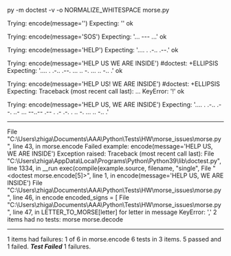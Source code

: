 ﻿py -m doctest -v -o NORMALIZE_WHITESPACE morse.py
 
Trying:
    encode(message='')
Expecting:
    ''
ok

Trying:
    encode(message='SOS') 
Expecting:
    '... --- ...'
ok

Trying:
    encode(message='HELP')
Expecting:
    '.... . .-.. .--.'
ok

Trying:
    encode(message='HELP US WE ARE INSIDE') #doctest: +ELLIPSIS
Expecting:
        '.... . .-.. .--.  ...  .. -. ... .. -.. .'
ok

Trying:
    encode(message='HELP US! WE ARE INSIDE') #doctest: +ELLIPSIS
Expecting:
    Traceback (most recent call last):
        ...
    KeyError: '!'
ok

Trying:
    encode(message='HELP US, WE ARE INSIDE')
Expecting:
    '.... . .-.. .--.   ..- ... --..--   .-- .   .- .-. .   .. -. ... .. -.. .'
**********************************************************************
File "C:\Users\zhiga\Documents\AAA\Python\Tests\HW\morse_issues\morse.py", line 43, in morse.encode
Failed example:
    encode(message='HELP US, WE ARE INSIDE')
Exception raised:
    Traceback (most recent call last):
      File "C:\Users\zhiga\AppData\Local\Programs\Python\Python39\lib\doctest.py", line 1334, in __run
        exec(compile(example.source, filename, "single",
      File "<doctest morse.encode[5]>", line 1, in <module>
        encode(message='HELP US, WE ARE INSIDE')
      File "C:\Users\zhiga\Documents\AAA\Python\Tests\HW\morse_issues\morse.py", line 46, in encode
        encoded_signs = [
      File "C:\Users\zhiga\Documents\AAA\Python\Tests\HW\morse_issues\morse.py", line 47, in <listcomp>
        LETTER_TO_MORSE[letter] for letter in message
    KeyError: ','
2 items had no tests:
    morse
    morse.decode
**********************************************************************
1 items had failures:
   1 of   6 in morse.encode
6 tests in 3 items.
5 passed and 1 failed.
***Test Failed*** 1 failures.

